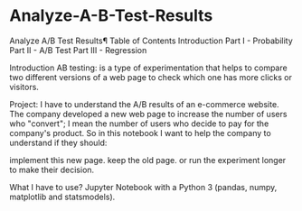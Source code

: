 # Analyze-A-B-Test-Results


Analyze A/B Test Results¶
Table of Contents
Introduction
Part I - Probability
Part II - A/B Test
Part III - Regression

Introduction
AB testing: is a type of experimentation that helps to compare two different versions of a web page to check which one has more clicks or visitors.

Project: I have to understand the A/B results of an e-commerce website.
The company developed a new web page to increase the number of users who "convert"; I mean the number of users who decide to pay for the company's product.
So in this notebook I want to help the company to understand if they should:

implement this new page.
keep the old page.
or run the experiment longer to make their decision.

What I have to use?
Jupyter Notebook with a Python 3 (pandas, numpy, matplotlib and statsmodels).
